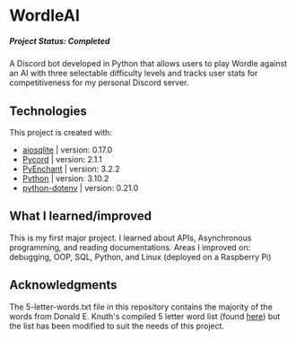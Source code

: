 # WordleAI
##### Project Status: Completed
A Discord bot developed in Python that allows users to play Wordle against an AI with three selectable difficulty levels and tracks user stats for competitiveness for my personal Discord server.

## Technologies
This project is created with:
* [aiosqlite](https://pypi.org/project/aiosqlite/) | version: 0.17.0
* [Pycord](https://pypi.org/project/py-cord/2.1.1/) | version: 2.1.1
* [PyEnchant](https://pypi.org/project/pyenchant/) | version: 3.2.2
* [Python](https://www.python.org/downloads/) | version: 3.10.2
* [python-dotenv](https://pypi.org/project/python-dotenv/) | version: 0.21.0

## What I learned/improved
This is my first major project. I learned about APIs, Asynchronous programming, and reading documentations. Areas I improved on: debugging, OOP, SQL, Python, and Linux (deployed on a Raspberry Pi)

## Acknowledgments
The 5-letter-words.txt file in this repository contains the majority of the words from Donald E. Knuth's compiled 5 letter word list (found [here](https://www-cs-faculty.stanford.edu/~knuth/sgb.html)) but the list has been modified to suit the needs of this project.

